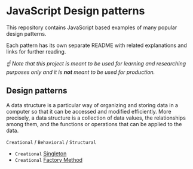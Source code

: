 # JavaScript Design patterns

This repository contains JavaScript based examples of many
popular design patterns.

Each pattern has its own separate README
with related explanations and links for further reading.


*☝ Note that this project is meant to be used for learning and researching purposes 
only and it is **not** meant to be used for production.*

## Design patterns

A data structure is a particular way of organizing and storing data in a computer so that it can
be accessed and modified efficiently. More precisely, a data structure is a collection of data
values, the relationships among them, and the functions or operations that can be applied to
the data.

`Creational` / `Behavioral` / `Structural`


* `Creational` [Singleton](src/singleton)
* `Creational` [Factory Method](src/factory-method)